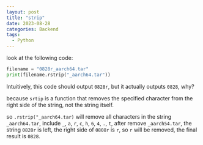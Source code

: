 ```yaml
---
layout: post
title: "strip"
date: 2023-08-28
categories: Backend
tags:
  - Python
---
```


look at the following code:

```python
filename = "0828r_aarch64.tar"
print(filename.rstrip("_aarch64.tar"))
```
Intuitively, this code should output `0828r`, but it actually outputs `0828`, why?

because `srtip` is a function that removes the specified character from the right side of the string, not the string itself.  

so `.rstrip("_aarch64.tar)` will remove all characters in the string `_aarch64.tar`, include `_`, `a`, `r`, `c`, `h`, `6`, `4`, `.`, `t`, after remove `_aarch54.tar`, the string `0828r` is left, the right side of `0808r` is `r`, so `r` will be removed, the final result is `0828`.
